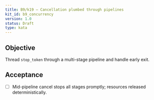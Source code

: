 ```yaml
---
title: B9/k19 — Cancellation plumbed through pipelines
kit_id: b9_concurrency
version: 1.0
status: Draft
type: kata
---
```

## Objective
Thread `stop_token` through a multi-stage pipeline and handle early exit.
## Acceptance
- [ ] Mid-pipeline cancel stops all stages promptly; resources released deterministically.

